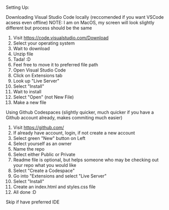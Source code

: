 Setting Up:

Downloading Visual Studio Code locally (reccomended if you want VSCode acsess even offline)
NOTE: I am on MacOS, my screen will look slightly different but process should be the same
1. Visit https://code.visualstudio.com/Download
2. Select your operating system
3. Wait to download
4. Unzip file
5. Tada! :D
6. Feel free to move it to preferred file path
7. Open Visual Studio Code
8. Click on Extensions tab
9. Look up "Live Server"
10. Select "Install"
11. Wait to install
12. Select "Open" (not New File)
13. Make a new file 

Using Github Codespaces (slightly quicker, much quicker if you have a Github account already, makes commiting much easier)
1. Visit https://github.com/
2. If already have account, login, if not create a new account
3. Select green "New" button on Left
4. Select yourself as an owner
5. Name the repo
6. Select either Public or Private
7. Readme file is optional, but helps someone who may be checking out your repo what you would like
8. Select "Create a Codespace"
9. Go into "Extensions and select "Live Server"
10. Select "Install"
11. Create an index.html and styles.css file
12. All done :D

Skip if have preferred IDE